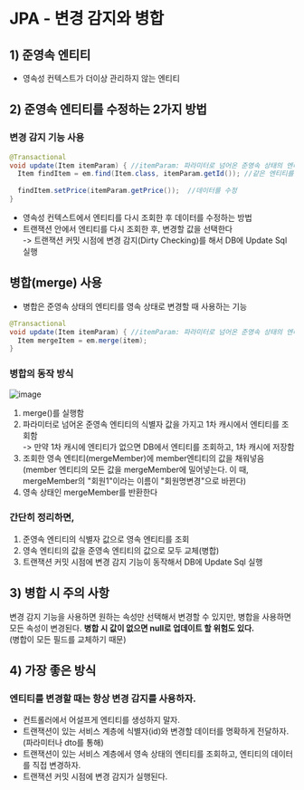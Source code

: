 # JPA - 변경 감지와 병합
## 1) 준영속 엔티티
- 영속성 컨텍스트가 더이상 관리하지 않는 엔티티
## 2) 준영속 엔티티를 수정하는 2가지 방법
### 변경 감지 기능 사용
```java
@Transactional
void update(Item itemParam) { //itemParam: 파라미터로 넘어온 준영속 상태의 엔티티
  Item findItem = em.find(Item.class, itemParam.getId()); //같은 엔티티를 조회함
  
  findItem.setPrice(itemParam.getPrice());  //데이터를 수정
}
```
- 영속성 컨텍스트에서 엔티티를 다시 조회한 후 데이터를 수정하는 방법
- 트랜잭션 안에서 엔티티를 다시 조회한 후, 변경할 값을 선택한다<br>
  -> 트랜잭션 커밋 시점에 변경 감지(Dirty Checking)를 해서 DB에 Update Sql 실행
## 병합(merge) 사용
- 병합은 준영속 상태의 엔티티를 영속 상태로 변경할 때 사용하는 기능
```java
@Transactional
void update(Item itemParam) { //itemParam: 파라미터로 넘어온 준영속 상태의 엔티티
  Item mergeItem = em.merge(item);
}
```

### 병합의 동작 방식
![image](https://user-images.githubusercontent.com/52986346/152808820-08cf512e-cdfd-4a1d-8c4f-f7010af4be9b.png)
1. merge()를 실행함
2. 파라미터로 넘어온 준영속 엔티티의 식별자 값을 가지고 1차 캐시에서 엔티티를 조회함<br>
  -> 만약 1차 캐시에 엔티티가 없으면 DB에서 엔티티를 조회하고, 1차 캐시에 저장함
3. 조회한 영속 엔티티(mergeMember)에 member엔티티의 값을 채워넣음<br>
  (member 엔티티의 모든 값을 mergeMember에 밀어넣는다. 이 때, mergeMember의 "회원1"이라는 이름이 "회원명변경"으로 바뀐다)
4. 영속 상태인 mergeMember를 반환한다

### 간단히 정리하면,
1. 준영속 엔티티의 식별자 값으로 영속 엔티티를 조회
2. 영속 엔티티의 값을 준영속 엔티티의 값으로 모두 교체(병합)
3. 트랜잭션 커밋 시점에 변경 감지 기능이 동작해서 DB에 Update Sql 실행

## 3) 병합 시 주의 사항
변경 감지 기능을 사용하면 원하는 속성만 선택해서 변경할 수 있지만, 병합을 사용하면 모든 속성이 변경된다.
**병합 시 값이 없으면 null로 업데이트 할 위험도 있다.**<br>
(병합이 모든 필드를 교체하기 때문)

## 4) 가장 좋은 방식
### 엔티티를 변경할 때는 항상 변경 감지를 사용하자.
- 컨트롤러에서 어설프게 엔티티를 생성하지 말자.
- 트랜잭션이 있는 서비스 계층에 식별자(id)와 변경할 데이터를 명확하게 전달하자.<br>
  (파라미터나 dto를 통해)
- 트랜잭션이 있는 서비스 계층에서 영속 상태의 엔티티를 조회하고, 엔티티의 데이터를 직접 변경하자.
- 트랜잭션 커밋 시점에 변경 감지가 실행된다.
